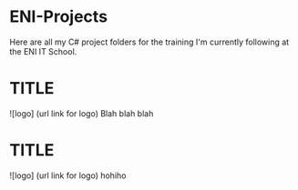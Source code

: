 # ENI-Projects

Here are all my C# project folders for the training I'm currently following at the ENI IT School.

# TITLE
![logo] (url link for logo)
Blah blah blah

# TITLE
![logo] (url link for logo)
hohiho

